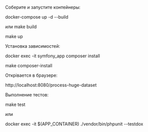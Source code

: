 Соберите и запустите контейнеры:

docker-compose up -d --build

или
make build

make up


Установка зависимостей:

docker exec -it symfony_app composer install

make composer-install


Открівается в браузере:

http://localhost:8080/process-huge-dataset


Выполнение тестов:

make test

или

docker exec -it $(APP_CONTAINER) ./vendor/bin/phpunit --testdox
